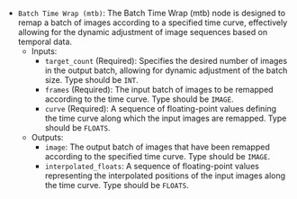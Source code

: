 - `Batch Time Wrap (mtb)`: The Batch Time Wrap (mtb) node is designed to remap a batch of images according to a specified time curve, effectively allowing for the dynamic adjustment of image sequences based on temporal data.
    - Inputs:
        - `target_count` (Required): Specifies the desired number of images in the output batch, allowing for dynamic adjustment of the batch size. Type should be `INT`.
        - `frames` (Required): The input batch of images to be remapped according to the time curve. Type should be `IMAGE`.
        - `curve` (Required): A sequence of floating-point values defining the time curve along which the input images are remapped. Type should be `FLOATS`.
    - Outputs:
        - `image`: The output batch of images that have been remapped according to the specified time curve. Type should be `IMAGE`.
        - `interpolated_floats`: A sequence of floating-point values representing the interpolated positions of the input images along the time curve. Type should be `FLOATS`.
